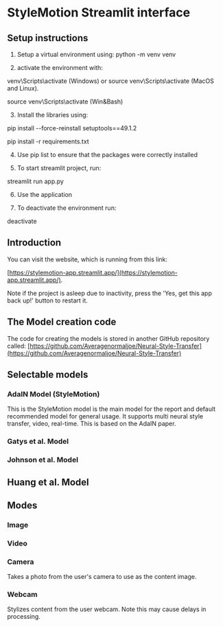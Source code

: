 # StyleMotion Streamlit interface

## Setup instructions

1. Setup a virtual environment using: python -m venv venv

2. activate the environment with:

venv\Scripts\activate (Windows) or source venv\Scripts\activate (MacOS and Linux).

source venv\Scripts\activate (Win&Bash)

3. Install the libraries using:

pip install --force-reinstall setuptools==49.1.2

pip install -r requirements.txt

4. Use pip list to ensure that the packages were correctly installed

5. To start streamlit project, run:

streamlit run app.py

6. Use the application

7. To deactivate the environment run:

deactivate

## Introduction

You can visit the website, which is running from this link:

[https://stylemotion-app.streamlit.app/](https://stylemotion-app.streamlit.app/).

Note if the project is asleep due to inactivity, press the 'Yes, get this app back up!' button to
restart it.

## The Model creation code

The code for creating the models is stored in another GitHub repository called:
[https://github.com/Averagenormaljoe/Neural-Style-Transfer](https://github.com/Averagenormaljoe/Neural-Style-Transfer)

## Selectable models

### AdaIN Model (StyleMotion)

This is the StyleMotion model is the main model for the report and default recommended model for general usage.
It supports multi neural style transfer, video, real-time. This is based on the AdaIN paper.

### Gatys et al. Model

### Johnson et al. Model

## Huang et al. Model

## Modes

### Image

### Video

### Camera

Takes a photo from the user's camera to use as the content image.

### Webcam

Stylizes content from the user webcam. Note this may cause delays in processing.
